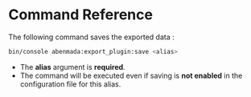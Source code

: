 Command Reference
=======================

The following command saves the exported data :

```bash
bin/console abenmada:export_plugin:save <alias>
```

- The **alias** argument is **required**.
- The command will be executed even if saving is **not enabled** in the configuration file for this alias.
